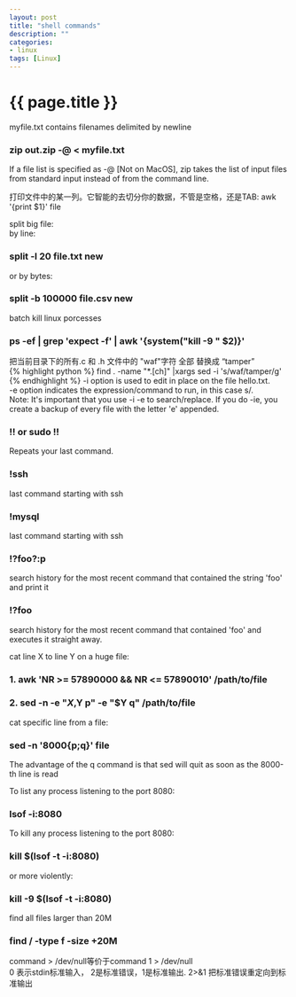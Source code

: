 ```yaml
---
layout: post
title: "shell commands"
description: ""
categories: 
- linux
tags: [Linux]
---
```

{{ page.title }}
================

myfile.txt contains filenames delimited by newline
### zip out.zip -@ < myfile.txt   
If a file list is specified as -@ [Not on MacOS], zip takes the list of input files from standard input instead of from the command line.

打印文件中的某一列。它智能的去切分你的数据，不管是空格，还是TAB:
awk '{print $1}' file

split big file:   
by line:   
### split -l 20 file.txt new    
or by bytes:   
### split -b 100000 file.csv new   

batch kill linux porcesses   
### ps -ef | grep 'expect -f' | awk '{system("kill -9 " $2)}'   

把当前目录下的所有.c 和 .h 文件中的 "waf"字符 全部 替换成 “tamper”   
{% highlight python %}
find . -name "*.[ch]" |xargs sed -i 's/waf/tamper/g'   
{% endhighlight %}
-i option is used to edit in place on the file hello.txt.   
-e option indicates the expression/command to run, in this case s/.   
Note: It's important that you use -i -e to search/replace. If you do -ie, you create a backup of every file with the letter 'e' appended.   

### !! or sudo !!   
Repeats your last command.   
### !ssh    
last command starting with ssh   
### !mysql    
last command starting with ssh
### !?foo?:p    
search history for the most recent command that contained the string 'foo' and print it   
### !?foo    
search history for the most recent command that contained 'foo' and executes it straight away.    

cat line X to line Y on a huge file:
### 1. awk 'NR >= 57890000 && NR <= 57890010' /path/to/file   
### 2. sed -n -e "$X,$Y p" -e "$Y q" /path/to/file   

cat specific line from a file:
### sed -n '8000{p;q}' file   
The advantage of the q command is that sed will quit as soon as the 8000-th line is read

To list any process listening to the port 8080:   
### lsof -i:8080   
To kill any process listening to the port 8080:   
### kill $(lsof -t -i:8080)   
or more violently:   
### kill -9 $(lsof -t -i:8080)   

find all files larger than 20M   
### find / -type f -size +20M

command > /dev/null等价于command 1 > /dev/null   
0 表示stdin标准输入， 2是标准错误，1是标准输出.
2>&1 把标准错误重定向到标准输出
